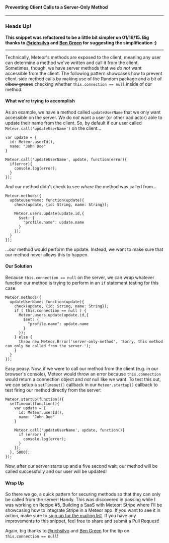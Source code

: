 #### Preventing Client Calls to a Server-Only Method

---

### Heads Up!
**This snippet was refactored to be a little bit simpler on 01/16/15. Big thanks to
[@richsilvo](http://twitter.com/richsilvo) and [Ben Green](http://crater.io/users/numtel) for suggesting the simplification :)**

----

Technically, Meteor's methods are exposed to the client, meaning any user can determine a method we've written and call it from the client. Sometimes, though, we have server methods that we *do not* want accessible from the client. The following pattern showcases how to prevent client-side method calls by ~~making use of the Random package and a bit of elbow grease~~ checking whether `this.connection == null` inside of our method.

#### What we're trying to accomplish

As an example, we have a method called `updateUserName` that we only want accessible on the server. We do *not* want a user (or other bad actor) able to update their name from the client. So, by default if our user called `Meteor.call('updateUserName')` on the client...

```
var update = {
  id: Meteor.userId(),
  name: "John Doe"
}

Meteor.call('updateUserName', update, function(error){
  if(error){
    console.log(error);
  }
});
```

And our method didn't check to see _where_ the method was called from...

```
Meteor.methods({
  updateUserName: function(update){
    check(update, {id: String, name: String});

    Meteor.users.update(update.id,{
      $set: {
        "profile.name": update.name
      }
    });
  }
});
```

...our method would perform the update. Instead, we want to make sure that our method never allows this to happen.

#### Our Solution
Because `this.connection == null` on the server, we can wrap whatever function our method is trying to perform in an `if` statement testing for this case:

```
Meteor.methods({
  updateUserName: function(update){
    check(update, {id: String, name: String});
    if ( this.connection == null ) {
      Meteor.users.update(update.id,{
        $set: {
          "profile.name": update.name
        }
      });
    } else {
      throw new Meteor.Error('server-only-method', 'Sorry, this method can only be called from the server.');
    }
  }
});
```

Easy peasy. Now, if we were to call our method from the client (e.g. in our browser's console), Meteor would throw an error because `this.connection` would return a connection object and _not_ null like we want. To test this out, we can setup a `setTimeout()` callback in our `Meteor.startup()` callback to test firing our method directly from the server:

```
Meteor.startup(function(){
  setTimeout(function(){
    var update = {
      id: Meteor.userId(),
      name: "John Doe"
    }

    Meteor.call('updateUserName', update, function(){
      if (error) {
        console.log(error);
      }
    });
  }, 5000);
});
```

Now, after our server starts up and a five second wait, our method will be called successfully and our user will be updated!

#### Wrap Up
So there we go, a quick pattern for securing methods so that they can only be called from the server! Handy. This was discovered in passing while I was working on Recipe #5, Building a SaaS with Meteor: Stripe where I'll be showcasing how to integrate Stripe in a Meteor app. If you want to see it in action, make sure to [sign up for the mailing list](http://themeteorchef.us8.list-manage2.com/subscribe?u=8cffd428bf025d80425da063c&id=a347eecb12). If you have any improvements to this snippet, feel free to share and submit a Pull Request!

Again, big thanks to [@richsilvo](http://twitter.com/richsilvo) and [Ben Green](http://crater.io/users/numtel) for the tip on `this.connection == null`!
